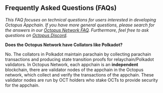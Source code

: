 ## Frequently Asked Questions (FAQs)

*This FAQ focuses on technical questions for users interested in developing Octopus Appchain. If you have more general questions, please search for the answers in our [Octopus Network FAQ](https://oct.network/#faqs). Furthermore, feel free to ask questions on [Octopus Discord](https://discord.gg/6GTJBkZA9Q).*

**Does the Octopus Network have Collators like Polkadot?**

No. The collators in Polkadot maintain parachain by collecting parachain transactions and producing state transition proofs for relaychain/Polkadot validators. In Octopus Network, each appchain is an **independent** blockchain, there are validator nodes of the appchain in the Octopus network, which collect and verify the transactions of the appchain. These validator nodes are run by OCT holders who stake OCTs to provide security for the appchain.